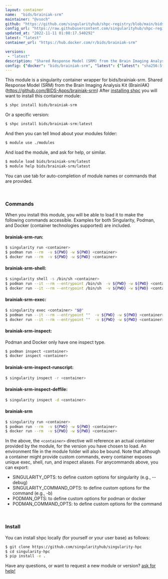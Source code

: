 ```yaml
---
layout: container
name:  "bids/brainiak-srm"
maintainer: "@vsoch"
github: "https://github.com/singularityhub/shpc-registry/blob/main/bids/brainiak-srm/container.yaml"
config_url: "https://raw.githubusercontent.com/singularityhub/shpc-registry/main/bids/brainiak-srm/container.yaml"
updated_at: "2022-11-11 01:08:17.540292"
latest: "latest"
container_url: "https://hub.docker.com/r/bids/brainiak-srm"

versions:
 - "latest"
description: "Shared Response Model (SRM) from the Brain Imaging Analysis Kit (BrainIAK) (https://github.com/BIDS-Apps/brainiak-srm)"
config: {"docker": "bids/brainiak-srm", "latest": {"latest": "sha256:5ff856420a178be4e8150e574251a44885451050e9803515269e5ff15cd67430"}, "tags": {"latest": "sha256:5ff856420a178be4e8150e574251a44885451050e9803515269e5ff15cd67430"}, "filter": ["v*"], "maintainer": "@vsoch", "description": "Shared Response Model (SRM) from the Brain Imaging Analysis Kit (BrainIAK) (https://github.com/BIDS-Apps/brainiak-srm)", "url": "https://hub.docker.com/r/bids/brainiak-srm"}
---
```


This module is a singularity container wrapper for bids/brainiak-srm.
Shared Response Model (SRM) from the Brain Imaging Analysis Kit (BrainIAK) (https://github.com/BIDS-Apps/brainiak-srm)
After [installing shpc](#install) you will want to install this container module:


```bash
$ shpc install bids/brainiak-srm
```

Or a specific version:

```bash
$ shpc install bids/brainiak-srm:latest
```

And then you can tell lmod about your modules folder:

```bash
$ module use ./modules
```

And load the module, and ask for help, or similar.

```bash
$ module load bids/brainiak-srm/latest
$ module help bids/brainiak-srm/latest
```

You can use tab for auto-completion of module names or commands that are provided.

<br>

### Commands

When you install this module, you will be able to load it to make the following commands accessible.
Examples for both Singularity, Podman, and Docker (container technologies supported) are included.

#### brainiak-srm-run:

```bash
$ singularity run <container>
$ podman run --rm  -v ${PWD} -w ${PWD} <container>
$ docker run --rm  -v ${PWD} -w ${PWD} <container>
```

#### brainiak-srm-shell:

```bash
$ singularity shell -s /bin/sh <container>
$ podman run --it --rm --entrypoint /bin/sh  -v ${PWD} -w ${PWD} <container>
$ docker run --it --rm --entrypoint /bin/sh  -v ${PWD} -w ${PWD} <container>
```

#### brainiak-srm-exec:

```bash
$ singularity exec <container> "$@"
$ podman run --it --rm --entrypoint ""  -v ${PWD} -w ${PWD} <container> "$@"
$ docker run --it --rm --entrypoint ""  -v ${PWD} -w ${PWD} <container> "$@"
```

#### brainiak-srm-inspect:

Podman and Docker only have one inspect type.

```bash
$ podman inspect <container>
$ docker inspect <container>
```

#### brainiak-srm-inspect-runscript:

```bash
$ singularity inspect -r <container>
```

#### brainiak-srm-inspect-deffile:

```bash
$ singularity inspect -d <container>
```



#### brainiak-srm

```bash
$ singularity run <container>
$ podman run --rm  -v ${PWD} -w ${PWD} <container>
$ docker run --rm  -v ${PWD} -w ${PWD} <container>
```


In the above, the `<container>` directive will reference an actual container provided
by the module, for the version you have chosen to load. An environment file in the
module folder will also be bound. Note that although a container
might provide custom commands, every container exposes unique exec, shell, run, and
inspect aliases. For anycommands above, you can export:

 - SINGULARITY_OPTS: to define custom options for singularity (e.g., --debug)
 - SINGULARITY_COMMAND_OPTS: to define custom options for the command (e.g., -b)
 - PODMAN_OPTS: to define custom options for podman or docker
 - PODMAN_COMMAND_OPTS: to define custom options for the command

<br>

### Install

You can install shpc locally (for yourself or your user base) as follows:

```bash
$ git clone https://github.com/singularityhub/singularity-hpc
$ cd singularity-hpc
$ pip install -e .
```

Have any questions, or want to request a new module or version? [ask for help!](https://github.com/singularityhub/singularity-hpc/issues)
